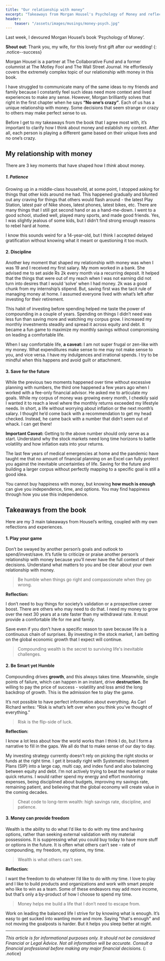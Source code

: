 ```yaml
---
title: "Our relationship with money"
excerpt: "Takeaways from Morgan Housel's Psychology of Money and reflecting on my experiences"
header:
    teaser: "/assets/images/musings/money-psych.jpg"
---
```

Last week, I devoured Morgan Housel’s book ‘Psychology of Money’.

**Shout out**: Thank you, my wife, for this lovely first gift after our wedding!
{: .notice--success}

Morgan Housel is a partner at The Collaborative Fund and a former columnist at The Motley Fool and The Wall Street Journal. He effortlessly covers the extremely complex topic of our relationship with money in this book. 

I have struggled to communicate many of the same ideas to my friends and family because I constantly feel such ideas need more context and lived experiences to make any sense. However, Morgan brilliantly solves that right in the first chapter when he says **“No one’s crazy”**. Each of us has a unique relationship with money. Some decisions that seem strange or crazy to others may make perfect sense to us.

Before I get to my takeaways from the book that I agree most with, it’s important to clarify how I think about money and establish my context. After all, each person is playing a different game based on their unique lives and no one’s crazy.

## My relationship with money
There are 3 key moments that have shaped how I *think* about money.

##### 1. Patience
Growing up in a middle-class household, at some point, I stopped asking for things that other kids around me had. This happened gradually and blunted out any craving for things that others would flash around - the latest Play Station, latest pair of Nike shoes, latest phones, latest bikes, etc. There are many things that I still got second hand or as a hand-me-down. I went to a good school, studied well, played many sports, and made good friends. Yes, I was slightly jealous of some kids, but I didn’t find strong enough reasons to rebel hard at home. 

I know this sounds weird for a 14-year-old, but I think I accepted delayed gratification without knowing what it meant or questioning it too much.

#### 2. Discipline
Another key moment that shaped my relationship with money was when I was 19 and I received my first salary. My mom worked in a bank. She advised me to set aside Rs 2k every month via a recurring deposit. It helped that the things that were out of my reach when I was not earning did not turn into desires that I would ‘solve’ when I had money. 2k was a good chunk from my internship’s stipend. But, saving first was the tacit rule of managing money at home. I assumed everyone lived with what’s left after investing for their retirement.

This habit of investing before spending helped me taste the power of compounding in a couple of years. Spending on things I didn’t need was less fun than saving more and watching my corpus grow. I increased my monthly investments steadily and spread it across equity and debt. It became a fun game to maximize my monthly savings without compromising on leading a comfortable life.

When I say comfortable life, **a caveat:**
I am not super frugal or zen-like with my money. What expenditures make sense to me may not make sense to you, and vice versa. I have my indulgences and irrational spends. I try to be mindful when this happens and avoid guilt or attachment.

#### 3. Save for the future
While the previous two moments happened over time without excessive planning with numbers, the third one happened a few years ago when I worked with a fee-only financial advisor. He asked me to articulate my goals. While my corpus of money was growing every month, I cheekily said I wanted it to reach a level where the monthly returns exceeded my lifestyle needs. In short, a life without worrying about inflation or the next month’s salary. I thought he’d come back with a recommendation to get my head checked. Instead, he came back with a number that didn’t seem out of whack. I can get there!

**Important Caveat:**
Getting to the above number should only serve as a start. Understand why the stock markets need long time horizons to battle volatility and how inflation eats into your returns.

The last few years of medical emergencies at home and the pandemic have taught me that no amount of financial planning on an Excel can fully protect you against the inevitable uncertainties of life. Saving for the future and building a larger corpus without perfectly mapping to a specific goal is still a good idea.

You cannot buy happiness with money, but knowing **how much is enough** can give you independence, time, and options. You may find happiness through how you use this independence.

## Takeaways from the book
Here are my 3 main takeaways from Housel’s writing, coupled with my own reflections and experiences.

#### 1. Play your game
Don’t be swayed by another person’s goals and outlook to spend/invest/save. It’s futile to criticize or praise another person’s relationship with money because you’ll never have the full context of their decisions. Understand what matters to you and be clear about your own relationship with money.

> Be humble when things go right and compassionate when they go wrong.

**Reflection:**

I don’t need to buy things for society’s validation or a prospective career boost. There are others who may need to do that. I need my money to grow over the next 30 years at a rate faster than my withdrawal rate. It must provide a comfortable life for me and family.

Save even if you don’t have a specific reason to save because life is a continuous chain of surprises. By investing in the stock market, I am betting on the global economic growth that I expect will continue.

> Compounding wealth is the secret to surviving life's inevitable challenges.

#### 2. Be Smart yet Humble
Compounding drives **growth**, and this always takes time. Meanwhile, single points of failure, which can happen in an instant, drive **destruction**. Be willing to pay the price of success - volatility and loss amid the long backdrop of growth. This is the admission fee to play the game.

It’s not possible to have perfect information about everything. As Carl Richard writes: “Risk is what’s left over when you think you’ve thought of everything.”

> Risk is the flip-side of luck.

**Reflection:**

I know a lot less about how the world works than I think I do, but I form a narrative to fill in the gaps. We all do that to make sense of our day to day.

My investing strategy currently doesn’t rely on picking the right stocks or funds at the right time. I get it broadly right with Systematic Investment Plans (SIP) into a large cap, multi cap, and index fund and also balancing between equity and debt. I’m not actively trying to beat the market or make quick returns. I would rather spend my energy and effort monitoring expenses, being disciplined about budgets, improving my savings rate, remaining patient, and believing that the global economy will create value in the coming decades.

> Cheat code to long-term wealth: high savings rate, discipline, and patience.

#### 3. Money can provide freedom
Wealth is the ability to do what I’d like to do with my time and having options, rather than seeking external validation with my material possessions. It is suppressing what you could buy today to have more stuff or options in the future. It is often what others can’t see - rate of compounding, my freedom, my options, my time.

> Wealth is what others can't see.

**Reflection:**

I want the freedom to do whatever I’d like to do with my time. I love to play and I like to build products and organizations and work with smart people who like to win as a team. Some of these endeavors may add more income, but that’s only a by-product of how I choose to spend my time.

> Money helps me build a life that I don’t need to escape from.

Work on leading the balanced life I strive for by knowing what is enough. It’s easy to get sucked into wanting more and more. Saying "that's enough" and not moving the goalposts is harder. But it helps you sleep better at night.

---

*This article is for informational purposes only. It should not be considered Financial or Legal Advice. Not all information will be accurate. Consult a financial professional before making any major financial decisions.*
{: .notice}